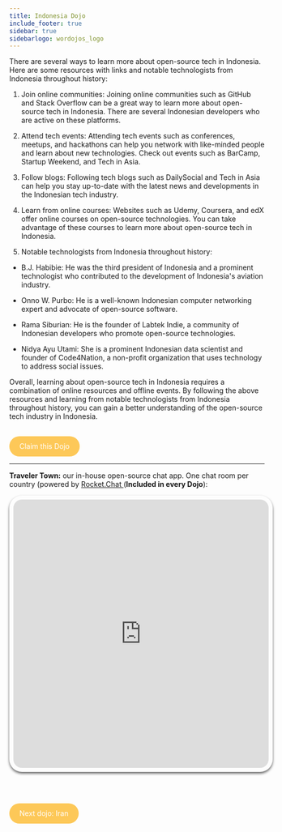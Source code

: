 ```yaml
---
title: Indonesia Dojo
include_footer: true
sidebar: true
sidebarlogo: wordojos_logo
---
```


There are several ways to learn more about open-source tech in Indonesia. Here are some resources with links and notable technologists from Indonesia throughout history:

1.  Join online communities: Joining online communities such as GitHub and Stack Overflow can be a great way to learn more about open-source tech in Indonesia. There are several Indonesian developers who are active on these platforms.
    
2.  Attend tech events: Attending tech events such as conferences, meetups, and hackathons can help you network with like-minded people and learn about new technologies. Check out events such as BarCamp, Startup Weekend, and Tech in Asia.
    
3.  Follow blogs: Following tech blogs such as DailySocial and Tech in Asia can help you stay up-to-date with the latest news and developments in the Indonesian tech industry.
    
4.  Learn from online courses: Websites such as Udemy, Coursera, and edX offer online courses on open-source technologies. You can take advantage of these courses to learn more about open-source tech in Indonesia.
    
5.  Notable technologists from Indonesia throughout history:
    

*   B.J. Habibie: He was the third president of Indonesia and a prominent technologist who contributed to the development of Indonesia's aviation industry.
    
*   Onno W. Purbo: He is a well-known Indonesian computer networking expert and advocate of open-source software.
    
*   Rama Siburian: He is the founder of Labtek Indie, a community of Indonesian developers who promote open-source technologies.
    
*   Nidya Ayu Utami: She is a prominent Indonesian data scientist and founder of Code4Nation, a non-profit organization that uses technology to address social issues.
    

Overall, learning about open-source tech in Indonesia requires a combination of online resources and offline events. By following the above resources and learning from notable technologists from Indonesia throughout history, you can gain a better understanding of the open-source tech industry in Indonesia.

<br>
<html>
  <head>
    <style>
      .button {
        display: inline-block;
        padding: 20px 20px;
        text-align: center;
        text-decoration: none;
        color: #ffffff;
        background-color: #FDC858;
        border-radius: 33px;
        outline: none;
        line-height:  0%;
      }
    </style>
  </head>
  <body>
    <a class="button" href="https://blog.workdojos.com/Indonesia" target="_blank">Claim this Dojo</a>
  </body>
</html>
<br>

---


**Traveler Town:**   our in-house open-source chat app.  One chat room per country (powered by <a href="https://rocket.chat" >Rocket.Chat </a>  (**Included in every Dojo**):  

<iframe src="https://chat.traveler.town/channel/Indonesia" style="width: 100%;height: 530px;padding: 8px; box-shadow: 0 3px 5px rgba(0,0,0,.6);border-radius: 25px;overflow: hidden;border: none;" align="middle"></iframe>


<br><br>

<html>
  <head>
    <style>
      .button {
        display: inline-block;
        padding: 20px 20px;
        text-align: center;
        text-decoration: none;
        color: #ffffff;
        background-color: #FDC858;
        border-radius: 33px;
        outline: none;
        line-height:  %;
      }
    </style>
  </head>
  <body>
    <a class="button" href="https://workdojos.com/Iran">Next dojo:  Iran</a>
  </body>
</html>